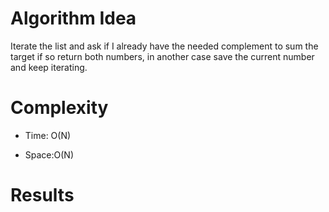# Algorithm Idea

Iterate the list and ask if I already have the needed complement to sum the target if so return both numbers, in another case save the current number and keep iterating.

# Complexity

- Time: O(N)

- Space:O(N)

# Results
